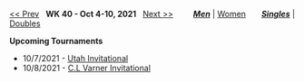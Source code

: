 [<< Prev](men_singles_2139.md) &nbsp; **WK 40 - Oct 4-10, 2021** &nbsp; [Next >>](men_singles_2141.md) &nbsp;&nbsp;&nbsp;&nbsp;&nbsp;&nbsp;&nbsp; [***Men***](./men_singles_2140.md) &#124; [Women](./women_singles_2140.md) &nbsp;&nbsp;&nbsp;&nbsp;&nbsp; [***Singles***](./men_singles_2140.md) &#124; [Doubles](./men_doubles_2140.md)

**Upcoming Tournaments**  
- 10/7/2021 - <a href="https://colleges.wearecollegetennis.com/competitions/UniversityOfUtahM/Tournaments/Overview/AF39BA57-9E31-4A64-A7C6-A8EB964130E1" target="_blank">Utah Invitational</a>
- 10/8/2021 - <a href="https://colleges.wearecollegetennis.com/competitions/RollinsCollegeM/Tournaments/Overview/3CD48F05-0A53-43AA-90D0-6464D0615B24" target="_blank">C.L Varner Invitational</a>
